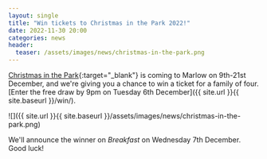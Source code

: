 ```yaml
---
layout: single
title: "Win tickets to Christmas in the Park 2022!"
date: 2022-11-30 20:00
categories: news
header:
  teaser: /assets/images/news/christmas-in-the-park.png
---
```

[Christmas in the Park](https://www.christmasintheparkuk.com/){:target="_blank"} is coming to Marlow on 9th-21st December, and we're giving you a chance to win a ticket for a family of four. [Enter the free draw by 9pm on Tuesday 6th December]({{ site.url }}{{ site.baseurl }}/win/). 

![]({{ site.url }}{{ site.baseurl }}/assets/images/news/christmas-in-the-park.png)

We'll announce the winner on *Breakfast* on Wednesday 7th December. Good luck! 